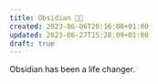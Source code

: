 ```yaml
---
title: Obsidian 🤘🏼
created: 2023-06-06T20:16:08+01:00
updated: 2023-06-27T15:28:09+01:00
draft: true
---
```


Obsidian has been a life changer. 
